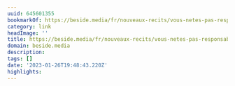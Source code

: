 ```yaml
---
uuid: 645601355
bookmarkOf: https://beside.media/fr/nouveaux-recits/vous-netes-pas-responsable-des-changements-climatiques/
category: link
headImage: ''
title: https://beside.media/fr/nouveaux-recits/vous-netes-pas-responsable-des-changements-climatiques/
domain: beside.media
description:
tags: []
date: '2023-01-26T19:48:43.220Z'
highlights:
---
```



